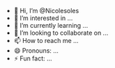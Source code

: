 - 👋 Hi, I’m @Nicolesoles
- 👀 I’m interested in ...
- 🌱 I’m currently learning ...
- 💞️ I’m looking to collaborate on ...
- 📫 How to reach me ...
- 😄 Pronouns: ...
- ⚡ Fun fact: ...

<!---
Nicolesoles/Nicolesoles is a ✨ special ✨ repository because its `README.md` (this file) appears on your GitHub profile.
You can click the Preview link to take a look at your changes.
--->
